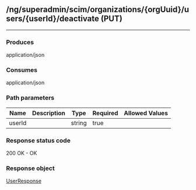 ## /ng/superadmin/scim/organizations/{orgUuid}/users/{userId}/deactivate (PUT)
---
### Produces
application/json
### Consumes
application/json
### Path parameters
| Name | Description | Type | Required | Allowed Values |
| ----------- | ----------- | ----------- | ----------- | ----------- |
| userId |  | string | true |  |
### Response status code
200 OK - OK
### Response object
[UserResponse](<../../objects/UserResponse.md>)
